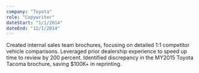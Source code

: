 ```yaml
---
company: "Toyota"
role: "Copywriter"
dateStart: "1/1/2014"
dateEnd: "12/1/2014"
---
```

Created internal sales team brochures, focusing on detailed 1:1 competitor vehicle comparisons. Leveraged prior dealership experience to speed up time to review by 200 percent. Identified discrepancy in the MY2015 Toyota Tacoma brochure, saving $100K+ in reprinting.

